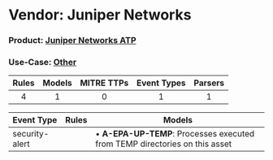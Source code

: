 Vendor: Juniper Networks
========================
### Product: [Juniper Networks ATP](../ds_juniper_networks_juniper_networks_atp.md)
### Use-Case: [Other](../../../../UseCases/uc_other.md)

| Rules | Models | MITRE TTPs | Event Types | Parsers |
|:-----:|:------:|:----------:|:-----------:|:-------:|
|   4   |   1    |     0      |      1      |    1    |

| Event Type     | Rules | Models                                                                          |
| -------------- | ----- | ------------------------------------------------------------------------------- |
| security-alert |       |  • <b>A-EPA-UP-TEMP</b>: Processes executed from TEMP directories on this asset |